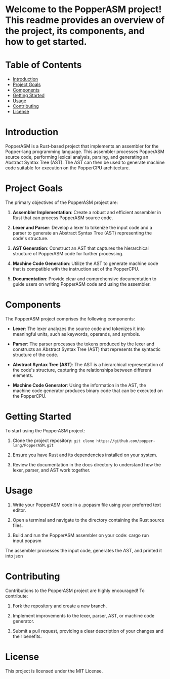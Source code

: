 
# Welcome to the PopperASM project! This readme provides an overview of the project, its components, and how to get started.

# Table of Contents
- [Introduction](#introduction)
- [Project Goals](#project-goals)
- [Components](#components)
- [Getting Started](#getting-started)
- [Usage](#usage)
- [Contributing](#contributing)
- [License](#license)
# Introduction
PopperASM is a Rust-based project that implements an assembler for the Popper-lang programming language. This assembler processes PopperASM source code, performing lexical analysis, parsing, and generating an Abstract Syntax Tree (AST). The AST can then be used to generate machine code suitable for execution on the PopperCPU architecture.

# Project Goals
The primary objectives of the PopperASM project are:

1. **Assembler Implementation**: Create a robust and efficient assembler in Rust that can process PopperASM source code.

2. **Lexer and Parser**: Develop a lexer to tokenize the input code and a parser to generate an Abstract Syntax Tree (AST) representing the code's structure.

3. **AST Generation**: Construct an AST that captures the hierarchical structure of PopperASM code for further processing.

4. **Machine Code Generation**: Utilize the AST to generate machine code that is compatible with the instruction set of the PopperCPU.

5. **Documentation**: Provide clear and comprehensive documentation to guide users on writing PopperASM code and using the assembler.

# Components
The PopperASM project comprises the following components:

- **Lexer**: The lexer analyzes the source code and tokenizes it into meaningful units, such as keywords, operands, and symbols.

- **Parser**: The parser processes the tokens produced by the lexer and constructs an Abstract Syntax Tree (AST) that represents the syntactic structure of the code.

- **Abstract Syntax Tree (AST)**: The AST is a hierarchical representation of the code's structure, capturing the relationships between different elements.

- **Machine Code Generator**: Using the information in the AST, the machine code generator produces binary code that can be executed on the PopperCPU.

# Getting Started
To start using the PopperASM project:

1. Clone the project repository: `git clone https://github.com/popper-lang/PopperASM.git`

2. Ensure you have Rust and its dependencies installed on your system.

3. Review the documentation in the docs directory to understand how the lexer, parser, and AST work together.

# Usage
1. Write your PopperASM code in a .popasm file using your preferred text editor.

2. Open a terminal and navigate to the directory containing the Rust source files.

3. Build and run the PopperASM assembler on your code: cargo run input.popasm 

The assembler processes the input code, generates the AST, and printed it into json

# Contributing
Contributions to the PopperASM project are highly encouraged! To contribute:

1. Fork the repository and create a new branch.

2. Implement improvements to the lexer, parser, AST, or machine code generator.

3. Submit a pull request, providing a clear description of your changes and their benefits.

# License
This project is licensed under the MIT License.
